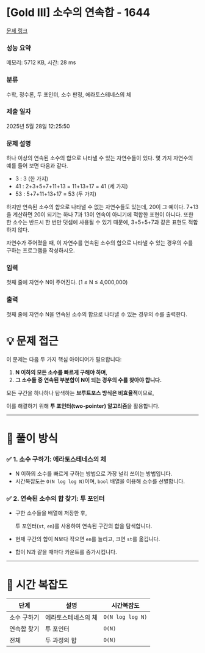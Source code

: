 # [Gold III] 소수의 연속합 - 1644 

[문제 링크](https://www.acmicpc.net/problem/1644) 

### 성능 요약

메모리: 5712 KB, 시간: 28 ms

### 분류

수학, 정수론, 두 포인터, 소수 판정, 에라토스테네스의 체

### 제출 일자

2025년 5월 28일 12:25:50

### 문제 설명

<p>하나 이상의 연속된 소수의 합으로 나타낼 수 있는 자연수들이 있다. 몇 가지 자연수의 예를 들어 보면 다음과 같다.</p>

<ul>
	<li>3 : 3 (한 가지)</li>
	<li>41 : 2+3+5+7+11+13 = 11+13+17 = 41 (세 가지)</li>
	<li>53 : 5+7+11+13+17 = 53 (두 가지)</li>
</ul>

<p>하지만 연속된 소수의 합으로 나타낼 수 없는 자연수들도 있는데, 20이 그 예이다. 7+13을 계산하면 20이 되기는 하나 7과 13이 연속이 아니기에 적합한 표현이 아니다. 또한 한 소수는 반드시 한 번만 덧셈에 사용될 수 있기 때문에, 3+5+5+7과 같은 표현도 적합하지 않다.</p>

<p>자연수가 주어졌을 때, 이 자연수를 연속된 소수의 합으로 나타낼 수 있는 경우의 수를 구하는 프로그램을 작성하시오.</p>

### 입력 

 <p>첫째 줄에 자연수 N이 주어진다. (1 ≤ N ≤ 4,000,000)</p>

### 출력 

 <p>첫째 줄에 자연수 N을 연속된 소수의 합으로 나타낼 수 있는 경우의 수를 출력한다.</p>

# 💡 문제 접근

이 문제는 다음 두 가지 핵심 아이디어가 필요합니다:

1. **N 이하의 모든 소수를 빠르게 구해야 하며**,
2. **그 소수들 중 연속된 부분합이 N이 되는 경우의 수를 찾아야 합니다.**

모든 구간을 하나하나 탐색하는 **브루트포스 방식은 비효율적**이므로,

이를 해결하기 위해 **투 포인터(two-pointer) 알고리즘**을 활용합니다.

---

# 🧩 풀이 방식

### ✅ 1. 소수 구하기: 에라토스테네스의 체

- N 이하의 소수를 빠르게 구하는 방법으로 가장 널리 쓰이는 방법입니다.
- 시간복잡도는 `O(N log log N)`이며, `bool` 배열을 이용해 소수를 선별합니다.

### ✅ 2. 연속된 소수의 합 찾기: 투 포인터

- 구한 소수들을 배열에 저장한 후,
    
    투 포인터(`st`, `en`)를 사용하여 연속된 구간의 합을 탐색합니다.
    
- 현재 구간의 합이 N보다 작으면 `en`를 늘리고, 크면 `st`를 옮깁니다.
- 합이 N과 같을 때마다 카운트를 증가시킵니다.

---

# 🧠 시간 복잡도

| 단계 | 설명 | 시간복잡도 |
| --- | --- | --- |
| 소수 구하기 | 에라토스테네스의 체 | `O(N log log N)` |
| 연속합 찾기 | 투 포인터 | `O(N)` |
| 전체 | 두 과정의 합 | `O(N)` |

